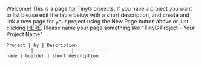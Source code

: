 Welcome! This is a page for TinyG projects. If you have a project you want to list please edit the table below with a short description, and create and link a new page for your project using the New Page button above or just clicking [HERE](https://github.com/synthetos/TinyG/wiki/_new). Please name your page something like "TinyG Project - Your Project Name" 

	Project | by | Description
	---------|--------------|-------------
	name | builder | short description

